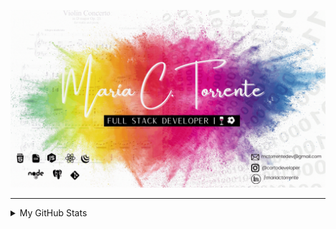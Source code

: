 ![MaríaTorrente](https://github.com/cartodeveloper/cartodeveloper/blob/main/mariatorrente.gif?raw=true)

---

<details>
  <summary> My GitHub Stats</summary>

  <img aling="left" alt="codeSTACKr's GitHub Stats" src="https://github-readme-stats.codestackr.vercel.app/api?username=cartodeveloper&show_icons=true&hide_border=true&theme=radical" />
